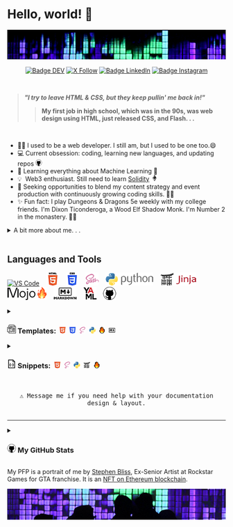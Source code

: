 # Hello, world! 👋

<!-- TODO: make dark/light mode icons for all that need it:
[![team-tabs4life](images/teamtabs4life-15-light.png "Team Tabs4Life
  logo")](https://github.com/Team-Tabs4Life#gh-dark-mode-only#gh-light-mode-only)[![team-tabs4life](images/teamtabs4life-15-dark.png
  "Team Tabs4Life logo")](https://github.com/Team-Tabs4Life#gh-dark-mode-only)-->
<!-- TODO: Reference Links at bottom of doc -->

<img src="images/header.jpg" alt="Girl in a jacket">
<div align = center>

[![Badge DEV]][DEV]
[![X Follow]][Twitter]
[![Badge LinkedIn]][LinkedIn]
[![Badge Instagram]][Instagram]

[Badge DEV]: https://img.shields.io/badge/DEV.to-ilya0x-FFFFFF?color=FFFFFF&logo=dev&logoColor=FFFFFF&labelColor=000000
[DEV]: https://dev.to/ilya0x
[X Follow]: https://img.shields.io/twitter/follow/ilya0x
[Twitter]: https://twitter.com/ilya0x
[Badge LinkedIn]: https://img.shields.io/badge/LinkedIn-Ilya_Podobedov-FFFFFF?color=FFFFFF&logo=LinkedIn&logoColor=FFFFFF&labelColor=0077B5
[LinkedIn]: https://www.linkedin.com/in/ilya0x
[Badge Instagram]: https://img.shields.io/badge/Instagram-ilya0x-FFFFFF?color=FFFFFF&logo=Instagram&logoColor=FFFFFF&labelColor=962fbf
[Instagram]: https://www.instagram.com/ilya0x/
</div>
<br>

> <b><i>"I try to leave HTML & CSS, but they keep pullin' me back in!"</i>
>> My first job in high school, which was in the 90s, was web design using HTML,
>> just released CSS, and Flash. . .</b>

<br>

- 👨‍💻&nbsp;I used to be a web developer. I still am, but I used to be one too.😄
- 💻&nbsp;Current obsession: coding, learning new languages, and updating repos
  <img src="images/github-15.png">
- 🌱&nbsp;Learning everything about Machine Learning 🤯
- 💡&nbsp;&nbsp;Web3 enthusiast. Still need to learn <a
  href="https://soliditylang.org/">Solidity</a> <img
  src="images/ethereum-15.png">
- 🤝&nbsp;Seeking opportunities to blend my content strategy and event
  production with continuously growing coding skills. 👨‍💼
- ✨&nbsp;Fun fact: I play Dungeons & Dragons 5e weekly with my college friends.
  I'm Dixon Ticonderoga, a Wood Elf Shadow Monk. I'm Number 2 in the monastery. 🧝‍♂️

<details>
  
<summary>A bit more about me. . .</summary>
<br>

I'm a seasoned content strategist with a background in event production and
media coordination, a Bachelor degree in Design from [UC
Davis](https://www.ucdavis.edu/ "University of California at Davis") and a dozen
[NYU](https://www.nyu.edu/ "New York University") courses under my belt. I'm all
about learning and exploring new big ideas and diving into data, trends, and
what makes people tick.  I create content strategies that cover everything from
text, pictures, audio, video, to the vibe of a physical or virtual space.

I've been in Web3 space since 2018. I have worked with over a dozen NFT and
cryptocurrency projects in various capacities, including Creative Advisor for a
NFT trading platform and Director of Communications for a blueship NFT project.
I am very optimistic and excited about Web3 space and expect great financial
infrastructure and tools to come out of it.

Lately, I've been geeking out on [Python](https://www.python.org/ "Python
programming language") and machine learning. The [MIT Introduction to Deep
Learning](https://www.youtube.com/playlist?list=PLtBw6njQRU-rwp5__7C0oIVt26ZgjG9NI)
course lectures on YouTube have been most invaluable for learning the
theory and terminology behind Machine Learning and Deep Learning. I'm also excited
about learning [Mojo🔥](https://docs.modular.com/mojo/ "Mojo programming
language") from ground up as I've been following its development since it was
made accessible in May 2023.

I'm hoping to find a gig that lets me blend my event and content skills with my
new coding chops. <br>

</details>
<br>

## Languages and Tools

[![VS Code](images/vscode-30.png "Visual Studio
Code")](https://code.visualstudio.com/) &nbsp;&nbsp;
[![HTML5](images/html5-full-30.png "HTML")](https://html5.org/) &nbsp;&nbsp;
[![CSS3](images/css3-full-30.png
"CSS")](https://www.w3.org/Style/CSS/Overview.en.html) &nbsp;&nbsp;
[![Sass](images/sass5-30.png "Sass")](https://sass-lang.com) &nbsp;&nbsp;
[![Python](images/python-full-30.png "Python")](https://www.python.org/)
&nbsp;&nbsp; [![Jinja](images/jinja-full-30.png
"Jinja")](https://jinja.palletsprojects.com/en/3.1.x/) &nbsp;&nbsp;
[![Mojo](images/mojo-full-30.png "Mojo")](https://www.modular.com/mojo)
&nbsp;&nbsp; [![Markdown](images/markdown-full-30.png
"Markdown")](https://www.markdownguide.org/) &nbsp;&nbsp;
[![YAML](images/yaml-30.png "YAML")](https://yaml.org/) &nbsp;&nbsp;
[![GitHub](images/github-30.png "GitHub")](https://github.com/)

<details>
  
<summary><h3><img src="images/template-20.png" alt="HTML"> Templates:&nbsp;
<img src="images/html5-15.png" alt="HTML">&nbsp;
<img src="images/css3-15.png" alt="CSS">&nbsp;
<img src="images/sass5-s-15.png" alt="Sass">&nbsp;
<img src="images/python-15.png" alt="Python">&nbsp;
<img src="images/mojo-15.png" alt="Mojo">&nbsp;
<img src="images/markdown-15.png" alt="Markdown"></h3></summary>

<img src="images/work-in-progress-icon-70.png" alt="Work in Progress">
<br>

- The logos in the <b>Language</b> column will take you to `README.md` for each
  of the languages. It includes:
  - General basic facts about the language
  - <img src="images/template-15.png" alt="VS Code"> Templates
  - <img src="images/vscode-15.png" alt="VS Code"> Visual Studio Code extensions
    list
  - 📝Notes - a notes section on specific topics/elements of the language with a
    table of contents
<br>

- Except for the <img src="images/python-15.png" alt="Python"> Python section,
  the links in the <b>Template</b> column will take you directly to that template's
  folder.
  - All notes about each template and its elements are in the template's code as
    block and inline comments.
  - <img src="images/python-15.png" alt="Python"> Python section:<br>
    The links in the <b>Template</b> column will take you to `README.md` for
    that <img src="images/python-15.png" alt="Python"> Python library/module. It
    includes:
    - General basic facts about the <img src="images/python-15.png"
      alt="Python"> Python library/module
    - <img src="images/template-15.png" alt="VS Code"> Templates with notes as
      block and inline comments in code
    - <img src="images/vscode-15.png" alt="VS Code"> Visual Studio Code
      extensions list
    - 📝Notes - a notes section on specific topics/elements of the library/module
      with a table of contents<br>

<br>

<table border="1">
        <tr>
            <th>Language</th>
            <th width=150>Template</th>
            <th>Description</th>
        </tr>
        <tr>
            <td rowspan="2" align=center><a href="https://github.com/ilya0x/html-templates">
            <img src="images/html5-full-50.png" alt="HTML"></a></td>
            <td><a href="https://github.com/ilya0x/html-templates/blob/main/generic/index-basic.html">
            <b>Basic</b></a></td>
            <td>For simple HTML needs with block and inline notes in the code,
            including <code>TODOs</code> that work with <a href="
            https://marketplace.visualstudio.com/items?itemName=Gruntfuggly.
            todo-tree" alt="Todo Tree">Todo Tree</a> <img src=
            "images/vscode-15.png" alt="VS Code"> VS Code extension.</td>
        </tr>
        <tr>
            <td><a href=
            "https://github.com/ilya0x/html-templates/blob/main/generic/index-complete.html">
            <b>Complete w/ Notes</b></a></td>
            <td>Includes examples of most useful HTML elements.</td>
        </tr>
        <tr>
            <td rowspan="4" align=center><a href="https://github.com/ilya0x/css-templates">
            <img src="images/css3-full-50.png" alt="CSS"></a></td>
            <td><a href="https://github.com/ilya0x/css-templates/blob/main/generic/dark-mode.css">
            <b>Generic Dark Mode</b></a></td>
            <td>A basic dark mode template with inline notes.</td>
        </tr>
        <tr>
            <td><a href="https://github.com/ilya0x/css-templates/blob/main/generic/light-mode.css">
            <b>Generic Light Mode</b></a></td>
            <td>A basic light mode template with inline notes.</td>
        </tr>
        <tr>
            <td><a href="https://github.com/ilya0x/css-templates/tree/main/photo-gallery-flexbox">
            <b>FLEXBOX Gallery</b></a></td>
            <td>Includes HTML and placeholder images (which are all my photographs).</td>
        </tr>
        <tr>
            <td><a href="https://github.com/ilya0x/css-templates/tree/main/grid-and-flex-demo">
            <b>Grid and Flex Demo</b></a></td>
            <td>Fun animation demo of Grid and Flex working together.</td>
        </tr>
        <tr>
            <td align=center><a href="https://github.com/ilya0x/sass-templates">
            <img src="images/sass5-50.png" alt="Sass"></a></td>
            <td><a href="https://github.com/ilya0x/sass-templates/tree/main/using-lsc-ext">
            <b>Basic</b></a></td>
            <td>Setup to use with
            <a href="https://marketplace.visualstudio.com/items?itemName=glenn2223.live-sass">
            Live Sass Compiler</a> Visual Studio Code extension</td>
        </tr>
        <tr>
            <td rowspan="2" align=center><a href="https://github.com/ilya0x/python-templates">
            <img src="images/python-full-50.png" alt="Python"></a></td>
            <td><a href="https://github.com/ilya0x/flask-templates">
            <img src="images/flask-full-30.png" alt="Flask"></a></td>
            <td>Flask framework setup, including static and template files:<br>
            <img src="images/html5-15.png" alt="HTML"> HTML,
            <img src="images/css3-15.png" alt="CSS"> CSS and
            <img src="images/sass5-s-15.png" alt="Sass"> Sass</td>
        </tr>
        <tr>
            <td><a href="https://github.com/ilya0x/django-templates">
            <img src="images/django-full-30.png" alt="Django"></a></td>
            <td>Django framework setup, including static and template files:<br>
            <img src="images/html5-15.png" alt="HTML"> HTML,
            <img src="images/css3-15.png" alt="CSS"> CSS and
            <img src="images/sass5-s-15.png" alt="Sass"> Sass</td>
        </tr>
<!--        <tr>
            <td><a href="https://github.com/ilya0x/pytorch-templates">
            <img src="images/pytorch-full-30.png" alt="PyTorch"></a></td>
            <td>Generic PyTorch templates</td>
        </tr>
        <tr>
            <td><a href="https://github.com/ilya0x/torchaudio-templates">
            <img src="images/torchaudio-full-30.png" alt="Torchaudio"></a></td>
            <td>PyTorch TorchAudio templates</td>
        </tr>
        <tr>
            <td align=center><a href="https://github.com/ilya0x/flutter-templates">
            <img src="images/flutter-full-50.png" alt="Mojo"></a></td>
            <td>Coming soon..</td>
            <td>Flutter templates</td>
        </tr> -->
        <tr>
            <td align=center><a href="https://github.com/ilya0x/mojo-templates">
            <img src="images/mojo-full-50.png" alt="Mojo"></a></td>
            <td>Coming soon..</a></td>
            <td>Mojo templates</td>
        </tr>
        <tr>
            <td rowspan="2" align=center><a href="https://github.com/ilya0x/markdown-templates">
            <img src="images/markdown-full-50.png" alt="Markdown"></a></td>
            <td><a href="https://github.com/ilya0x/markdown-templates/tree/main/github-repository-readme">
            <b>Repository README</b></a></td>
            <td>A comprehensive template for
            <a href="https://github.com/RichardLitt/standard-readme">standardized
            GitHub README file</a></td>
        </tr>
        <tr>
            <td><a href="https://github.com/ilya0x/markdown-templates/tree/main/github-profile-readme">
            <b>Profile README</b></a></td>
            <td>A comprehensive template for GitHub Profile README file</td>
        </tr>
    </table>

</details>

<details>
  
<summary><h3><img src="images/json-20.png" alt="HTML"> Snippets:&nbsp;
<img src="images/html5-15.png" alt="HTML">&nbsp;
<img src="images/sass5-s-15.png" alt="Sass">&nbsp;
<img src="images/python-15.png" alt="Python">&nbsp;
<img src="images/jinja-15.png" alt="Jinja">&nbsp;
<img src="images/mojo-15.png" alt="Mojo"></h3></summary>

<img src="images/work-in-progress-icon-70.png" alt="Work in Progress">
<br>
<table border="1">
        <tr>
            <th>Language</th>
            <th>Snippet File</th>
        </tr>
        <tr>
            <td align=center><img src="images/html5-full-30.png" alt="HTML"></td>
            <td>coming soon. . .</td>
        </tr>
        <tr>
            <td align=center><img src="images/sass5-30.png" alt="Sass"></td>
            <td>coming soon. . .</td>
        </tr>
        <tr>
            <td align=center><img src="images/python-full-30.png" alt="Python"></td>
            <td>coming soon. . .</td>
        </tr>
        <tr>
            <td align=center><img src="images/jinja-full-30.png" alt="Jinja"></td>
            <td>coming soon. . .</td>
        </tr>
        <tr>
            <td align=center><img src="images/mojo-full-30.png" alt="Mojo"></td>
            <td>coming soon. . .</td>
        </tr>
</table>
<br>

</details>

<br>

<div align = center>
<kbd><br>
⚠ Message me if you need help with your documentation design & layout.
<br><br></kbd>
</div>

---

<details>

<summary><h3><img src="images/github-20.png" alt="HTML"> My GitHub Stats</h3></summary>

<a href="https://github.com/anuraghazra/github-readme-stats"> <img height=180
  align="center"
src="https://github-readme-stats.vercel.app/api?username=ilya0x&show_icons=true&theme=tokyonight"
/> </a> <a href="https://github.com/anuraghazra/convoychat"> <img height=180
  align="center"
src="https://github-readme-stats.vercel.app/api/top-langs?username=ilya0x&layout=compact&theme=tokyonight&langs_count=8"
/> </a>

</details>

My PFP is a portrait of me by <a href="https://www.stephenbliss.com/">Stephen
Bliss</a>, Ex-Senior Artist at Rockstar Games for GTA franchise. It is an <a
href="https://etherscan.io/nft/0x0f58d2db1fe0aa4c4c39ff8216934ab070e6e968/2">NFT
on Ethereum blockchain</a>.
<div align = center>
<img src="images/footer.jpg" alt="Girl in a jacket">
</div>

<!-- Reference Links: -->
<!-- Consolidate all links below:
[twitter]
[linkedin]
[instagram]
[ucd]:
[nyu]:
[python]:
[mit-dl-coudse]:
[pytorch-coudse]:
[mojo]:
-->

